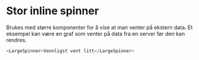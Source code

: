 # Stor inline spinner

Brukes med større komponenter for å vise at man venter på ekstern data. Et
eksempel kan være en graf som venter på data fra en server før den kan rendres.

```js
<LargeSpinner>Vennligst vent litt</LargeSpinner>
```

